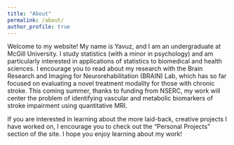 ```yaml
---
title: "About"
permalink: /about/
author_profile: true
---
```


Welcome to my website! My name is Yavuz, and I am an undergraduate at McGill University. I study statistics (with a minor in psychology) and am particularly interested in applications of statistics to biomedical and health sciences. 
I encourage you to read about my research with the Brain Research and Imaging for Neurorehabilitation (BRAIN) Lab, which has so far focused on evaluating a novel treatment modality for those with chronic stroke. This coming summer, thanks to funding from NSERC, my work will center the problem of identifying vascular and metabolic biomarkers of stroke impairment using quantitative MRI.

If you are interested in learning about the more laid-back, creative projects I have worked on, I encourage you to check out the “Personal Projects” section of the site. I hope you enjoy learning about my work!


